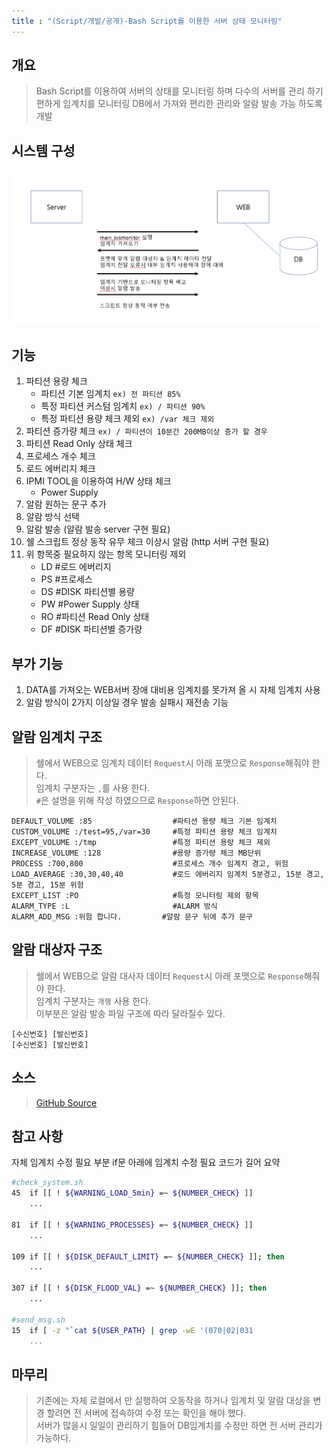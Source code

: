 ```yaml
---
title : "(Script/개발/공개)-Bash Script를 이용한 서버 상태 모니터링" 
---
```


## 개요
>Bash Script를 이용하여 서버의 상태를 모니터링 하며 다수의 서버를 관리 하기 편하게 임계치를 모니터링 DB에서 가져와 편리한 관리와 알람 발송 가능 하도록 개발

## 시스템 구성
![구조](https://github.com/Tosi123/Tosi123.github.io/blob/master/assets/image/server_monitor.png?raw=true)

## 기능
1. 파티션 용량 체크
    - 파티션 기본 임계치 `ex) 전 파티션 85%`
    - 특정 파티션 커스텀 임계치 `ex) / 파티션 90%`
    - 특정 파티션 용량 체크 제외 `ex) /var 체크 제외`
1. 파티션 증가량 체크 `ex) / 파티션이 10분간 200MB이상 증가 할 경우`
1. 파티션 Read Only 상태 체크
1. 프로세스 개수 체크
1. 로드 에버리지 체크
1. IPMI TOOL을 이용하여 H/W 상태 체크
    - Power Supply
1. 알람 원하는 문구 추가
1. 알람 방식 선택
1. 알람 발송 (알람 발송 server 구현 필요)
1. 쉘 스크립트 정상 동작 유무 체크 이상시 알람 (http 서버 구현 필요)
1. 위 항목중 필요하지 않는 항목 모니터링 제외
    - LD #로드 에버리지
    - PS #프로세스
    - DS #DISK 파티션별 용량
    - PW #Power Supply 상태
    - RO #파티션 Read Only 상태
    - DF #DISK 파티션별 증가량 

## 부가 기능
1. DATA를 가져오는 WEB서버 장애 대비용 임계치를 못가져 올 시 자체 임계치 사용
1. 알람 방식이 2가지 이상일 경우 발송 실패시 재전송 기능

## 알람 임계치 구조
>쉘에서 WEB으로 임계치 데이터 `Request`시 아래 포맷으로 `Response`해줘야 한다.<br>
임계치 구분자는 `,`를 사용 한다.<br>
`#`은 설명을 위해 작성 하였으므로 `Response`하면 안된다.
```
DEFAULT_VOLUME :85                  #파티션 용량 체크 기본 임계치           
CUSTOM_VOLUME :/test=95,/var=30     #특정 파티션 용량 체크 임계치
EXCEPT_VOLUME :/tmp                 #특정 파티션 용량 체크 제외
INCREASE_VOLUME :128                #용량 증가량 체크 MB단위
PROCESS :700,800                    #프로세스 개수 임계치 경고, 위험
LOAD_AVERAGE :30,30,40,40           #로드 에버리지 임계치 5분경고, 15분 경고, 5분 경고, 15분 위험
EXCEPT_LIST :PO                     #특정 모니터링 제외 항목 
ALARM_TYPE :L                       #ALARM 방식
ALARM_ADD_MSG :위험 합니다.         #알람 문구 뒤에 추가 문구
```

## 알람 대상자 구조
>쉘에서 WEB으로 알람 대사자 데이터 `Request`시 아래 포맷으로 `Response`해줘야 한다.<br>
임계치 구분자는 `개행` 사용 한다.<br>
이부분은 알람 발송 파일 구조에 따라 달라질수 있다.
```
[수신번호] [발신번호]
[수신번호] [발신번호]
```

## 소스
>[GitHub Source](https://github.com/Tosi123/ServerStatusMonitoring)

## 참고 사항
자체 임계치 수정 필요 부분 if문 아래에 임계치 수정 필요 코드가 길어 요약
```bash
#check_system.sh
45  if [[ ! ${WARNING_LOAD_5min} =~ ${NUMBER_CHECK} ]] 
    ...

81  if [[ ! ${WARNING_PROCESSES} =~ ${NUMBER_CHECK} ]]
    ...

109 if [[ ! ${DISK_DEFAULT_LIMIT} =~ ${NUMBER_CHECK} ]]; then
    ...

307 if [[ ! ${DISK_FLOOD_VAL} =~ ${NUMBER_CHECK} ]]; then
    ...

#send_msg.sh
15  if [ -z "`cat ${USER_PATH} | grep -wE '(070|02|031
    ...
```

## 마무리
>기존에는 자체 로컬에서 만 실행하여 오동작을 하거나 임계치 및 알람 대상을 변경 할려면 전 서버에 접속하여 수정 또는 확인을 해야 했다.<br>
서버가 많을시 일일이 관리하기 힘들어 DB임계치를 수정만 하면 전 서버 관리가 가능하다.
